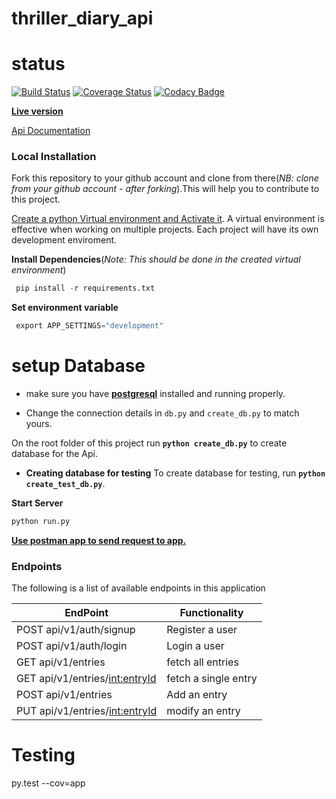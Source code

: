 # thriller_diary_api

# status
[![Build Status](https://travis-ci.org/james-chege/thriller_diary_api.svg?branch=develop)](https://travis-ci.org/james-chege/thriller_diary_api)
[![Coverage Status](https://coveralls.io/repos/github/james-chege/thriller_diary_api/badge.svg?branch=develop)](https://coveralls.io/github/james-chege/thriller_diary_api?branch=develop)
[![Codacy Badge](https://api.codacy.com/project/badge/Grade/94c03ff0c47e423eb0c993cfa4c7f458)](https://www.codacy.com/app/james-chege/thriller_diary_api?utm_source=github.com&amp;utm_medium=referral&amp;utm_content=james-chege/thriller_diary_api&amp;utm_campaign=Badge_Grade)

[__Live version__](http://api-thriller-diary.herokuapp.com/api/v1/auth)

[Api Documentation](http://api-thriller-diary.herokuapp.com/apidocs/)


### Local Installation

Fork this repository to your github account and clone from there(_NB: clone from your github account - after forking_).This will help you to contribute to this project.

[Create a python Virtual environment and Activate it](https://virtualenv.pypa.io/en/stable/). A virtual environment is effective when working on multiple projects. Each project will have its own development enviroment.

__Install Dependencies__(_Note: This should be done in the created virtual environment_)
```py
 pip install -r requirements.txt
```
__Set environment variable__
```py
 export APP_SETTINGS="development"
```

# setup Database
* make sure you have [__postgresql__](https://www.postgresql.org/download/linux/ubuntu/) installed and running properly.

* Change the connection details in `db.py` and `create_db.py` to match yours.

On the root folder of this project run __`python create_db.py`__ to create database for the Api.


* __Creating database for testing__
To create database for testing, run __`python create_test_db.py`__.


__Start Server__
```py
python run.py
```

[__Use postman app to send request to app.__](https://www.getpostman.com/)
### Endpoints

The following is a list of available endpoints in this application

|EndPoint               | Functionality|
| ------------------------------------ | ------------------------ |
|POST api/v1/auth/signup    |Register a user|
|POST api/v1/auth/login |Login a user|
|GET api/v1/entries |fetch all entries|
|GET api/v1/entries/<int:entryId> |fetch a single entry|
|POST api/v1/entries |Add an entry|
|PUT api/v1/entries/<int:entryId> |modify an entry|

# Testing
py.test --cov=app
